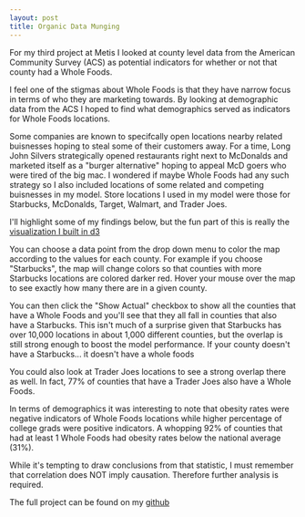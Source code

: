 ```yaml
---
layout: post
title: Organic Data Munging
---
```





For my third project at Metis I looked at county level data from the American Community Survey (ACS) as potential indicators for whether or not that county had a Whole Foods.

I feel one of the stigmas about Whole Foods is that they have narrow focus in terms of who they are marketing towards. By looking at demographic data from the ACS I hoped to find what demographics served as indicators for Whole Foods locations.

Some companies are known to specifcally open locations nearby related buisnesses hoping to steal some of their customers away.
For a time, Long John Silvers strategically opened restaurants right next to McDonalds and marketed itself as a "burger alternative" hoping to appeal McD goers who were tired of the big mac. I wondered if maybe Whole Foods had any such strategy so I also included locations of some related and competing buisnesses in my model. Store locations I used in my model were those for Starbucks, McDonalds, Target, Walmart, and Trader Joes.

 
I'll highlight some of my findings below, but the fun part of this is really the [visualization I built in d3](http://bl.ocks.org/rshap91/raw/7d83217a05828988c6f543acfa2f887c/)

You can choose a data point from the drop down menu to color the map according to the values for each county. For example if you choose "Starbucks", the map will change colors so that counties with more Starbucks locations are colored darker red. Hover your mouse over the map to see exactly how many there are in a given county. 

You can then click the "Show Actual" checkbox to show all the counties that have a Whole Foods and you'll see that they all fall in counties that also have a Starbucks. This isn't much of a surprise given that Starbucks has over 10,000 locations in about 1,000 different counties, but the overlap is still strong enough to boost the model performance. If your county doesn't have a Starbucks... it doesn't have a whole foods
 
You could also look at Trader Joes locations to see a strong overlap there as well. In fact, 77% of counties that have a Trader Joes also have a Whole Foods.

In terms of demographics it was interesting to note that obesity rates were negative indicators of Whole Foods locations while higher percentage of college grads were positive indicators. A whopping 92% of counties that had at least 1 Whole Foods had obesity rates below the national average (31%). 

While it's tempting to draw conclusions from that statistic, I must remember that correlation does NOT imply causation. Therefore further analysis is required. 

The full project can be found on my [github](https://github.com/rshap91/WholeFoods)
 

